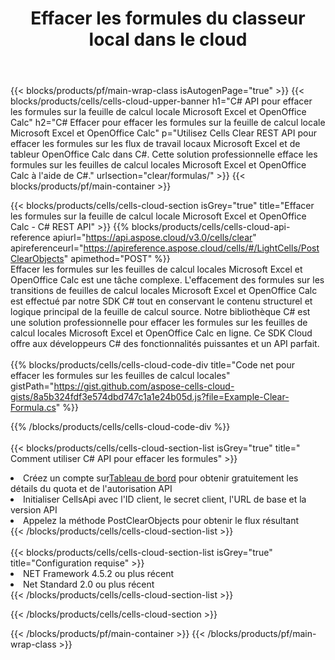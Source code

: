 ﻿---
title:  Effacer les formules du classeur local dans le cloud
description: API Cloud et SDK pour effacer les formules sur Microsoft Excel et OpenOffice Calc. Effacez les formules sur les feuilles de calcul locales par le Cells Cloud API. Le SDK prend en charge les types de langages de développement. Ils incluent Android, C#, Go, Java, NodeJS, Perl, PHP, Python, Ruby et Swift.
url: /fr/net/clear/formulas/
---
{{< blocks/products/pf/main-wrap-class isAutogenPage="true" >}}
{{< blocks/products/cells/cells-cloud-upper-banner h1="C# API pour effacer les formules sur la feuille de calcul locale Microsoft Excel et OpenOffice Calc" h2="C# Effacer pour effacer les formules sur la feuille de calcul locale Microsoft Excel et OpenOffice Calc" p="Utilisez Cells Clear REST API pour effacer les formules sur les flux de travail locaux Microsoft Excel et de tableur OpenOffice Calc dans C#. Cette solution professionnelle efface les formules sur les feuilles de calcul locales Microsoft Excel et OpenOffice Calc à l\'aide de C#." urlsection="clear/formulas/" >}}
{{< blocks/products/pf/main-container >}}

{{< blocks/products/cells/cells-cloud-section isGrey="true" title="Effacer les formules sur la feuille de calcul locale Microsoft Excel et OpenOffice Calc - C# REST API" >}}
{{% blocks/products/cells/cells-cloud-api-reference apiurl="https://api.aspose.cloud/v3.0/cells/clear" apireferenceurl="https://apireference.aspose.cloud/cells/#/LightCells/PostClearObjects" apimethod="POST" %}}
<br/>
Effacer les formules sur les feuilles de calcul locales Microsoft Excel et OpenOffice Calc est une tâche complexe. L'effacement des formules sur les transitions de feuilles de calcul locales Microsoft Excel et OpenOffice Calc est effectué par notre SDK C# tout en conservant le contenu structurel et logique principal de la feuille de calcul source. Notre bibliothèque C# est une solution professionnelle pour effacer les formules sur les feuilles de calcul locales Microsoft Excel et OpenOffice Calc en ligne. Ce SDK Cloud offre aux développeurs C# des fonctionnalités puissantes et un API parfait.
<br/>
<br/>
{{% blocks/products/cells/cells-cloud-code-div title="Code net pour effacer les formules sur les feuilles de calcul locales" gistPath="https://gist.github.com/aspose-cells-cloud-gists/8a5b324fdf3e574dbd747c1a1e24b05d.js?file=Example-Clear-Formula.cs" %}}
  
{{% /blocks/products/cells/cells-cloud-code-div %}}
<br/>
<br/>
{{< blocks/products/cells/cells-cloud-section-list isGrey="true" title=" Comment utiliser C# API pour effacer les formules" >}}
<li> Créez un compte sur<a href="https://dashboard.aspose.cloud/">Tableau de bord</a> pour obtenir gratuitement les détails du quota et de l'autorisation API</li>
<li>Initialiser CellsApi avec l'ID client, le secret client, l'URL de base et la version API</li>
<li>Appelez la méthode PostClearObjects pour obtenir le flux résultant</li>
{{< /blocks/products/cells/cells-cloud-section-list >}}
<br/>
<br/>
{{< blocks/products/cells/cells-cloud-section-list isGrey="true" title="Configuration requise" >}}
<li>NET Framework 4.5.2 ou plus récent</li>
<li>Net Standard 2.0 ou plus récent</li>
{{< /blocks/products/cells/cells-cloud-section-list >}}

{{< /blocks/products/cells/cells-cloud-section >}}

{{< /blocks/products/pf/main-container >}}
{{< /blocks/products/pf/main-wrap-class >}}
